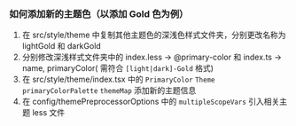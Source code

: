 ### 如何添加新的主题色（以添加 Gold 色为例）

1. 在 src/style/theme 中复制其他主题色的深浅色样式文件夹，分别更改名称为 lightGold 和 darkGold
2. 分别修改深浅样式文件夹中的 index.less -> @primary-color 和 index.ts -> name, primaryColor( 需符合 `[light|dark]-Gold` 格式)
3. 在 src/style/theme/index.tsx 中的 `PrimaryColor` `Theme` `primaryColorPalette` `themeMap` 添加新的主题信息
4. 在 config/themePreprocessorOptions 中的 `multipleScopeVars` 引入相关主题 less 文件
